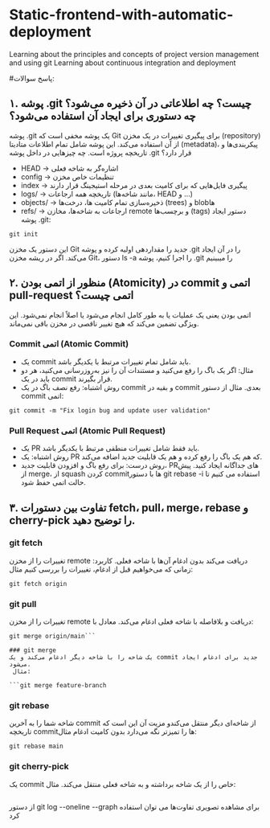 # Static-frontend-with-automatic-deployment
Learning about the principles and concepts of project version management and using git Learning about continuous integration and deployment 

#پاسخ سوالات: 

## ۱. پوشه .git چیست؟ چه اطلاعاتی در آن ذخیره می‌شود؟ چه دستوری برای ایجاد آن استفاده می‌شود؟
پوشه .git یک پوشه مخفی است که Git برای پیگیری تغییرات در یک مخزن (repository) از آن استفاده می‌کند. این پوشه شامل تمام اطلاعات متادیتا (metadata)، پیکربندی‌ها و تاریخچه پروژه است.
چه چیزهایی در داخل پوشه .git قرار دارد؟
- HEAD → اشاره‌گر به شاخه فعلی
- config → تنظیمات خاص مخزن
- index → پیگیری فایل‌هایی که برای کامیت بعدی در مرحله استیجینگ قرار دارند
- logs/ → تاریخچه همه ارجاعات (مانند شاخه‌ها، HEAD و ...)
- objects/ → ذخیره‌سازی تمام کامیت ها، درخت‌ها (trees) و blobها
- refs/ → ارجاعات به شاخه‌ها، مخازن remote و برچسب‌ها (tags)
دستور ایجاد پوشه .git:

`git init`

این دستور یک مخزن Git جدید را مقداردهی اولیه کرده و پوشه .git را در آن ایجاد می‌کند.
اگر در ریشه مخزن Git، دستور ls -a را اجرا کنیم، پوشه .git را میبینیم

## ۲. منظور از اتمی بودن (Atomicity) در commit اتمی و pull-request اتمی چیست؟
اتمی بودن یعنی یک عملیات یا به طور کامل انجام می‌شود یا اصلاً انجام نمی‌شود. این ویژگی تضمین می‌کند که هیچ تغییر ناقصی در مخزن باقی نمی‌ماند.
### Commit اتمی (Atomic Commit)
- یک commit باید شامل تمام تغییرات مرتبط با یکدیگر باشد.
- مثال: اگر یک باگ را رفع می‌کنید و مستندات آن را نیز به‌روزرسانی می‌کنید، هر دو باید در یک commit قرار بگیرند.
- روش اشتباه: رفع نصف باگ در یک commit و بقیه در commit بعدی.
مثال از دستور commit اتمی:

```git commit -m "Fix login bug and update user validation"```

 ### Pull Request اتمی (Atomic Pull Request)
- یک PR باید فقط شامل تغییرات منطقی مرتبط با یکدیگر باشد.
- روش اشتباه: یک PR که هم یک باگ را رفع کرده و هم یک قابلیت جدید اضافه می‌کند.
- روش درست: برای رفع باگ و افزودن قابلیت جدید، PRهای جداگانه ایجاد کنید.
پیش از merge، از squash کردن commitها با دستور git rebase -i استفاده می کنیم تا حالت اتمی حفظ شود.

## ۳. تفاوت بین دستورات fetch، pull، merge، rebase و cherry-pick را توضیح دهید.
### git fetch
تغییرات را از مخزن remote دریافت می‌کند بدون ادغام آن‌ها با شاخه فعلی.
 کاربرد: زمانی که می‌خواهیم قبل از ادغام، تغییرات را بررسی کنیم
مثال:

```git fetch origin```


### git pull
تغییرات را از مخزن remote دریافت و بلافاصله با شاخه فعلی ادغام می‌کند.
 معادل با:

```git fetch origin
git merge origin/main```

### git merge
یک شاخه را با شاخه دیگر ادغام می‌کند و یک commit جدید برای ادغام ایجاد می‌شود.
 مثال:

```git merge feature-branch
```

### git rebase
شاخه شما را به آخرین commit از شاخه‌ای دیگر منتقل می‌کندو مزیت آن این است که تاریخچه commitها را تمیزتر نگه می‌دارد بدون کامیت ادغام
 مثال:

```git rebase main```


### git cherry-pick
یک commit خاص را از یک شاخه برداشته و به شاخه فعلی منتقل می‌کند.
 مثال:

```git cherry-pick <commit-hash>
```
 از دستور git log --oneline --graph برای مشاهده تصویری تفاوت‌ها می توان استفاده کرد

 




